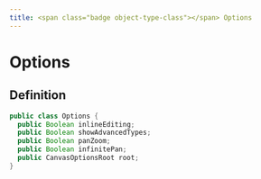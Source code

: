 ```yaml
---
title: <span class="badge object-type-class"></span> Options
---
```

# <span class="badge object-type-class"></span> Options

## Definition

```java
public class Options {
  public Boolean inlineEditing;
  public Boolean showAdvancedTypes;
  public Boolean panZoom;
  public Boolean infinitePan;
  public CanvasOptionsRoot root;
}
```
